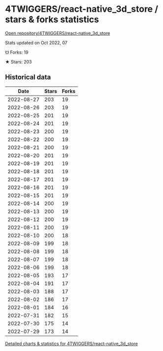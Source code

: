 # 4TWIGGERS/react-native_3d_store / stars & forks statistics

[Open repository/4TWIGGERS/react-native_3d_store](https://github.com/4TWIGGERS/react-native_3d_store)

Stats updated on Oct 2022, 07

☋ Forks: 19

★ Stars: 203

## Historical data
| Date | Stars | Forks |
|------|-------|-------|
| 2022-08-27 | 203 | 19 | 
| 2022-08-26 | 203 | 19 | 
| 2022-08-25 | 201 | 19 | 
| 2022-08-24 | 201 | 19 | 
| 2022-08-23 | 200 | 19 | 
| 2022-08-22 | 200 | 19 | 
| 2022-08-21 | 200 | 19 | 
| 2022-08-20 | 201 | 19 | 
| 2022-08-19 | 201 | 19 | 
| 2022-08-18 | 201 | 19 | 
| 2022-08-17 | 201 | 19 | 
| 2022-08-16 | 201 | 19 | 
| 2022-08-15 | 201 | 19 | 
| 2022-08-14 | 200 | 19 | 
| 2022-08-13 | 200 | 19 | 
| 2022-08-12 | 200 | 19 | 
| 2022-08-11 | 200 | 19 | 
| 2022-08-10 | 200 | 18 | 
| 2022-08-09 | 199 | 18 | 
| 2022-08-08 | 199 | 18 | 
| 2022-08-07 | 199 | 18 | 
| 2022-08-06 | 199 | 18 | 
| 2022-08-05 | 193 | 17 | 
| 2022-08-04 | 191 | 17 | 
| 2022-08-03 | 188 | 17 | 
| 2022-08-02 | 186 | 17 | 
| 2022-08-01 | 184 | 16 | 
| 2022-07-31 | 182 | 15 | 
| 2022-07-30 | 175 | 14 | 
| 2022-07-29 | 173 | 14 | 


[Detailed charts & statistics for 4TWIGGERS/react-native_3d_store](https://reviewgithub.com/rep/4TWIGGERS/react-native_3d_store)
